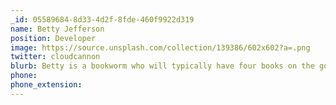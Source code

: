 ```yaml
---
_id: 05589684-8d33-4d2f-8fde-460f9922d319
name: Betty Jefferson
position: Developer
image: https://source.unsplash.com/collection/139386/602x602?a=.png
twitter: cloudcannon
blurb: Betty is a bookworm who will typically have four books on the go.
phone:
phone_extension:
---
```


